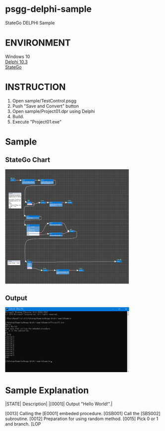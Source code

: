 # psgg-delphi-sample
StateGo DELPHI Sample

# ENVIRONMENT

Windows 10  
[Delphi 10.3](https://www.embarcadero.com/products/delphi)  
[StateGo](https://statego.programanic.com/)

# INSTRUCTION

1. Open sample/TestControl.psgg  
2. Push "Save and Convert" button  
3. Open sample/Project01.dpr using Delphi  
4. Build.  
5. Execute "Project01.exe"  

# Sample
## StateGo Chart
<a href="https://raw.githubusercontent.com/NNNIC/psgg-delphi-sample/master/wiki/sample2.png" ><img src="https://raw.githubusercontent.com/NNNIC/psgg-delphi-sample/master/wiki/sample2.png" width="400px" />  </a>
## Output
<a href="https://raw.githubusercontent.com/NNNIC/psgg-delphi-sample/master/wiki/exe.png" ><img src="https://raw.githubusercontent.com/NNNIC/psgg-delphi-sample/master/wiki/exe.png" width="400px" />  </a>

# Sample Explanation
|STATE| Description|
|[0001]| Output "Hello World!".|

[0013] Calling the [E0001] embeded procedure.
[GSB001] Call the [SBS002] subroutine.
[0012] Preparation for using random method.
[0015] Pick 0 or 1 and branch.
[LOP
